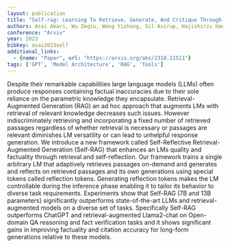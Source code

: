 ```yaml
---
layout: publication
title: "Self-rag: Learning To Retrieve, Generate, And Critique Through Self-reflection"
authors: Asai Akari, Wu Zeqiu, Wang Yizhong, Sil Avirup, Hajishirzi Hannaneh
conference: "Arxiv"
year: 2023
bibkey: asai2023self
additional_links:
  - {name: "Paper", url: "https://arxiv.org/abs/2310.11511"}
tags: ['GPT', 'Model Architecture', 'RAG', 'Tools']
---
```

Despite their remarkable capabilities large language models (LLMs) often produce responses containing factual inaccuracies due to their sole reliance on the parametric knowledge they encapsulate. Retrieval-Augmented Generation (RAG) an ad hoc approach that augments LMs with retrieval of relevant knowledge decreases such issues. However indiscriminately retrieving and incorporating a fixed number of retrieved passages regardless of whether retrieval is necessary or passages are relevant diminishes LM versatility or can lead to unhelpful response generation. We introduce a new framework called Self-Reflective Retrieval-Augmented Generation (Self-RAG) that enhances an LMs quality and factuality through retrieval and self-reflection. Our framework trains a single arbitrary LM that adaptively retrieves passages on-demand and generates and reflects on retrieved passages and its own generations using special tokens called reflection tokens. Generating reflection tokens makes the LM controllable during the inference phase enabling it to tailor its behavior to diverse task requirements. Experiments show that Self-RAG (7B and 13B parameters) significantly outperforms state-of-the-art LLMs and retrieval-augmented models on a diverse set of tasks. Specifically Self-RAG outperforms ChatGPT and retrieval-augmented Llama2-chat on Open-domain QA reasoning and fact verification tasks and it shows significant gains in improving factuality and citation accuracy for long-form generations relative to these models.
